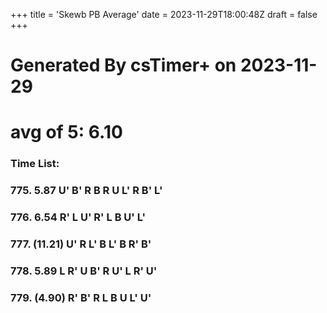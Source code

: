+++
title = 'Skewb PB Average'
date = 2023-11-29T18:00:48Z
draft = false
+++

# Generated By csTimer+ on 2023-11-29
# avg of 5: 6.10

### Time List:
### 775. 5.87   U' B' R B R U L' R B' L' 
### 776. 6.54   R' L U' R' L B U' L' 
### 777. (11.21)   U' R L' B L' B R' B' 
### 778. 5.89   L R' U B' R U' L R' U' 
### 779. (4.90)   R' B' R L B U L' U'

